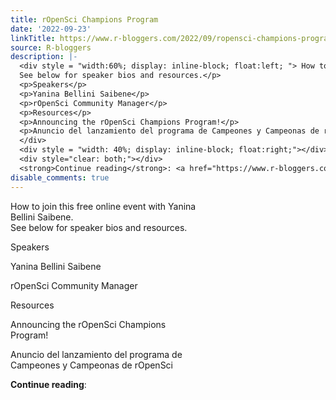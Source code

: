 ```yaml
---
title: rOpenSci Champions Program
date: '2022-09-23'
linkTitle: https://www.r-bloggers.com/2022/09/ropensci-champions-program/
source: R-bloggers
description: |-
  <div style = "width:60%; display: inline-block; float:left; "> How to join this free online event with Yanina Bellini Saibene.<br />
  See below for speaker bios and resources.</p>
  <p>Speakers</p>
  <p>Yanina Bellini Saibene</p>
  <p>rOpenSci Community Manager</p>
  <p>Resources</p>
  <p>Announcing the rOpenSci Champions Program!</p>
  <p>Anuncio del lanzamiento del programa de Campeones y Campeonas de rOpenSci</p>
  </div>
  <div style = "width: 40%; display: inline-block; float:right;"></div>
  <div style="clear: both;"></div>
  <strong>Continue reading</strong>: <a href="https://www.r-bloggers.com/2022/09/ropensci-champ ...
disable_comments: true
---
```

<div style = "width:60%; display: inline-block; float:left; "> How to join this free online event with Yanina Bellini Saibene.<br />
See below for speaker bios and resources.</p>
<p>Speakers</p>
<p>Yanina Bellini Saibene</p>
<p>rOpenSci Community Manager</p>
<p>Resources</p>
<p>Announcing the rOpenSci Champions Program!</p>
<p>Anuncio del lanzamiento del programa de Campeones y Campeonas de rOpenSci</p>
</div>
<div style = "width: 40%; display: inline-block; float:right;"></div>
<div style="clear: both;"></div>
<strong>Continue reading</strong>: <a href="https://www.r-bloggers.com/2022/09/ropensci-champ ...